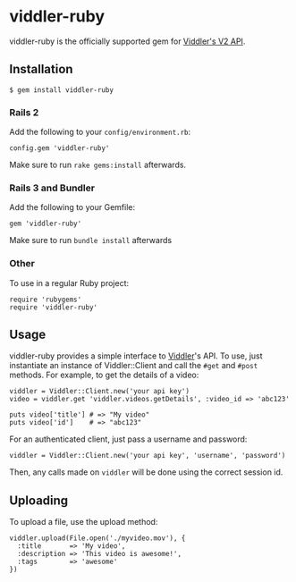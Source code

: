 viddler-ruby
============

viddler-ruby is the officially supported gem for [Viddler's V2 API](http://developers.viddler.com/documentation/api-v2/).

Installation
------------

    $ gem install viddler-ruby
    
### Rails 2

Add the following to your `config/environment.rb`:

    config.gem 'viddler-ruby'
    
Make sure to run `rake gems:install` afterwards.

### Rails 3 and Bundler

Add the following to your Gemfile:

    gem 'viddler-ruby'
    
Make sure to run `bundle install` afterwards

### Other

To use in a regular Ruby project:

    require 'rubygems'
    require 'viddler-ruby'

Usage
-----

viddler-ruby provides a simple interface to [Viddler](http://viddler.com)'s API.  To use, just instantiate an instance of Viddler::Client and call the `#get` and `#post` methods. For example, to get the details of a video:

    viddler = Viddler::Client.new('your api key')
    video = viddler.get 'viddler.videos.getDetails', :video_id => 'abc123'
    
    puts video['title'] # => "My video"
    puts video['id']    # => "abc123"
    
For an authenticated client, just pass a username and password:

    viddler = Viddler::Client.new('your api key', 'username', 'password')
    
Then, any calls made on `viddler` will be done using the correct session id.

Uploading
---------

To upload a file, use the upload method:

    viddler.upload(File.open('./myvideo.mov'), {
      :title       => 'My video',
      :description => 'This video is awesome!',
      :tags        => 'awesome'
    })